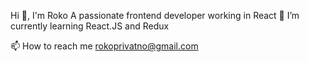 Hi 👋, I'm Roko
A passionate frontend developer working in React
🌱 I’m currently learning React.JS and Redux

📫 How to reach me rokoprivatno@gmail.com





